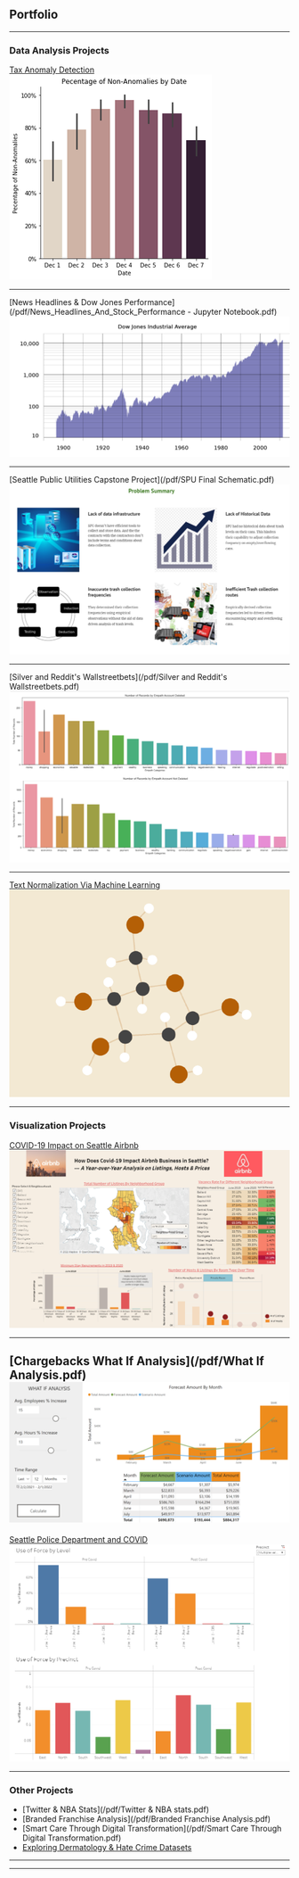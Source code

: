 ## Portfolio

---

### Data Analysis Projects

[Tax Anomaly Detection](https://app.zepl.com/viewer/notebooks/bm90ZTovL2picmVpZ2VyQHlhaG9vLmNvbS8zYWI0MjExMmI4Yjc0MWM3YWIyNjA3NGY5OGEwOTdiYi9ub3RlLmpzb24)
<img src="images/tax_analyst_picture.png?raw=true"/>

---
[News Headlines & Dow Jones Performance](/pdf/News_Headlines_And_Stock_Performance - Jupyter Notebook.pdf)
<img src="images/dowjones3.png?raw=true"/>


---
[Seattle Public Utilities Capstone Project](/pdf/SPU Final Schematic.pdf)
<img src="images/capstone.png?raw=true"/>

---
[Silver and Reddit's Wallstreetbets](/pdf/Silver and Reddit's Wallstreetbets.pdf)
<img src="images/reddit.png?raw=true"/>

---
[Text Normalization Via Machine Learning](/pdf/Text_Normalization_Final_Report.pdf)
<img src="images/text_normalization.png?raw=true"/>

---
### Visualization Projects

[COVID-19 Impact on Seattle Airbnb](https://public.tableau.com/profile/josh.breiger#!/vizhome/562AirbnbProjectFinal_16185051577450/DashboardDraft)
<img src="images/airbnb.png?raw=true"/>

---
[Chargebacks What If Analysis](/pdf/What If Analysis.pdf)
<img src="images/WhatIfAnalysis.png?raw=true"/>
---
[Seattle Police Department and COVID](https://public.tableau.com/profile/josh.breiger#!/vizhome/CovidandSeattlePoliceData/FinalStory)
<img src="images/spd.png?raw=true"/>

---

### Other Projects

- [Twitter & NBA Stats](/pdf/Twitter & NBA stats.pdf)
- [Branded Franchise Analysis](/pdf/Branded Franchise Analysis.pdf)
- [Smart Care Through Digital Transformation](/pdf/Smart Care Through Digital Transformation.pdf)
- [Exploring Dermatology & Hate Crime Datasets](/pdf/derm_hatecrime.pdf)

---




---

<!-- Remove above link if you don't want to attibute -->
